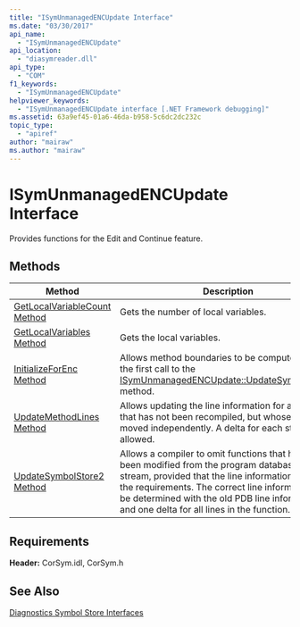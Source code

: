 ```yaml
---
title: "ISymUnmanagedENCUpdate Interface"
ms.date: "03/30/2017"
api_name: 
  - "ISymUnmanagedENCUpdate"
api_location: 
  - "diasymreader.dll"
api_type: 
  - "COM"
f1_keywords: 
  - "ISymUnmanagedENCUpdate"
helpviewer_keywords: 
  - "ISymUnmanagedENCUpdate interface [.NET Framework debugging]"
ms.assetid: 63a9ef45-01a6-46da-b958-5c6dc2dc232c
topic_type: 
  - "apiref"
author: "mairaw"
ms.author: "mairaw"
---
```

# ISymUnmanagedENCUpdate Interface
Provides functions for the Edit and Continue feature.  
  
## Methods  
  
|Method|Description|  
|------------|-----------------|  
|[GetLocalVariableCount Method](../../../../docs/framework/unmanaged-api/diagnostics/isymunmanagedencupdate-getlocalvariablecount-method.md)|Gets the number of local variables.|  
|[GetLocalVariables Method](../../../../docs/framework/unmanaged-api/diagnostics/isymunmanagedencupdate-getlocalvariables-method.md)|Gets the local variables.|  
|[InitializeForEnc Method](../../../../docs/framework/unmanaged-api/diagnostics/isymunmanagedencupdate-initializeforenc-method.md)|Allows method boundaries to be computed before the first call to the [ISymUnmanagedENCUpdate::UpdateSymbolStore2](../../../../docs/framework/unmanaged-api/diagnostics/isymunmanagedencupdate-updatesymbolstore2-method.md) method.|  
|[UpdateMethodLines Method](../../../../docs/framework/unmanaged-api/diagnostics/isymunmanagedencupdate-updatemethodlines-method.md)|Allows updating the line information for a method that has not been recompiled, but whose lines have moved independently. A delta for each statement is allowed.|  
|[UpdateSymbolStore2 Method](../../../../docs/framework/unmanaged-api/diagnostics/isymunmanagedencupdate-updatesymbolstore2-method.md)|Allows a compiler to omit functions that have not been modified from the program database (PDB) stream, provided that the line information meets the requirements. The correct line information can be determined with the old PDB line information and one delta for all lines in the function.|  
  
## Requirements  
 **Header:** CorSym.idl, CorSym.h  
  
## See Also  
 [Diagnostics Symbol Store Interfaces](../../../../docs/framework/unmanaged-api/diagnostics/diagnostics-symbol-store-interfaces.md)
